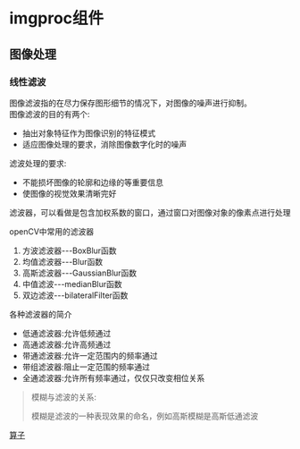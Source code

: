 # imgproc组件

## 图像处理

### 线性滤波

图像滤波指的在尽力保存图形细节的情况下，对图像的噪声进行抑制。<br>图像滤波的目的有两个:

- 抽出对象特征作为图像识别的特征模式
- 适应图像处理的要求，消除图像数字化时的噪声

滤波处理的要求:

- 不能损坏图像的轮廓和边缘的等重要信息
- 使图像的视觉效果清晰完好

滤波器，可以看做是包含加权系数的窗口，通过窗口对图像对象的像素点进行处理

openCV中常用的滤波器

1. 方波滤波器---BoxBlur函数
2. 均值滤波器---Blur函数
3. 高斯滤波器---GaussianBlur函数
4. 中值滤波---medianBlur函数
5. 双边滤波---bilateralFilter函数

各种滤波器的简介

- 低通滤波器:允许低频通过
- 高通滤波器:允许高频通过
- 带通滤波器:允许一定范围内的频率通过
- 带组滤波器:阻止一定范围的频率通过
- 全通滤波器:允许所有频率通过，仅仅只改变相位关系

> 模糊与滤波的关系:
>
> 模糊是滤波的一种表现效果的命名，例如高斯模糊是高斯低通滤波

[算子](https://zh.wikipedia.org/wiki/%E7%AE%97%E5%AD%90)

